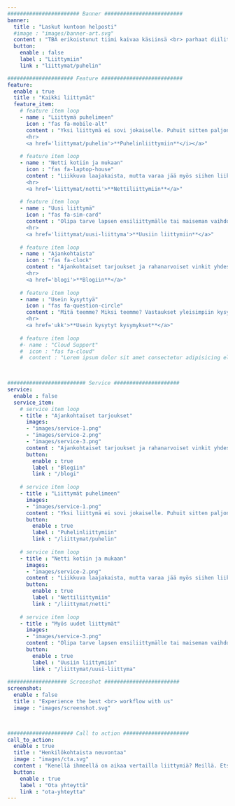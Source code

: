 ```yaml
---
####################### Banner #########################
banner:
  title : "Laskut kuntoon helposti"
  #image : "images/banner-art.svg"
  content : "TBA erikoistunut tiimi kaivaa käsiinsä <br> parhaat diilit, joita ei aina heti etusivuilta löydy"
  button:
    enable : false
    label : "Liittymiin"
    link : "liittymat/puhelin"

##################### Feature ##########################
feature:
  enable : true
  title : "Kaikki liittymät"
  feature_item:
    # feature item loop
    - name : "Liittymä puhelimeen"
      icon : "fas fa-mobile-alt"
      content : "Yksi liittymä ei sovi jokaiselle. Puhuit sitten paljon tai vähän, sopiva paketti löytyy kyllä. 
      <hr>
      <a href='liittymat/puhelin'>**Puhelinliittymiin**</i></a>"
      
    # feature item loop
    - name : "Netti kotiin ja mukaan"
      icon : "fas fa-laptop-house"
      content : "Liikkuva laajakaista, mutta varaa jää myös siihen liikkumiseen.
      <hr>
      <a href='liittymat/netti'>**Nettiliittymiin**</a>"
      
    # feature item loop
    - name : "Uusi liittymä"
      icon : "fas fa-sim-card"
      content : "Olipa tarve lapsen ensiliittymälle tai maiseman vaihdokselle, täältä löytyy liittymät uusilla numeroilla.
      <hr>
      <a href='liittymat/uusi-liittyma'>**Uusiin liittymiin**</a>"
      
    # feature item loop
    - name : "Ajankohtaista"
      icon : "fas fa-clock"
      content : "Ajankohtaiset tarjoukset ja rahanarvoiset vinkit yhdessä paikassa.
      <hr>
      <a href='blogi'>**Blogiin**</a>"
      
    # feature item loop
    - name : "Usein kysyttyä"
      icon : "fas fa-question-circle"
      content : "Mitä teemme? Miksi teemme? Vastaukset yleisimpiin kysymyksiin täältä.
      <hr>
      <a href='ukk'>**Usein kysytyt kysymykset**</a>"
      
    # feature item loop
    #- name : "Cloud Support"
    #  icon : "fas fa-cloud"
    #  content : "Lorem ipsum dolor sit amet consectetur adipisicing elit quam nihil"
      


######################### Service #####################
service:
  enable : false
  service_item:
    # service item loop
    - title : "Ajankohtaiset tarjoukset"
      images:
      - "images/service-1.png"
      - "images/service-2.png"
      - "images/service-3.png"
      content : "Ajankohtaiset tarjoukset ja rahanarvoiset vinkit yhdessä paikassa."
      button:
        enable : true
        label : "Blogiin"
        link : "/blogi"
        
    # service item loop
    - title : "Liittymät puhelimeen"
      images:
      - "images/service-1.png"
      content : "Yksi liittymä ei sovi jokaiselle. Puhuit sitten paljon tai vähän, sopiva paketti löytyy täältä."
      button:
        enable : true
        label : "Puhelinliittymiin"
        link : "/liittymat/puhelin"
        
    # service item loop
    - title : "Netti kotiin ja mukaan"
      images:
      - "images/service-2.png"
      content : "Liikkuva laajakaista, mutta varaa jää myös siihen liikkumiseen."
      button:
        enable : true
        label : "Nettiliittymiin"
        link : "/liittymat/netti"
        
    # service item loop
    - title : "Myös uudet liittymät"
      images:
      - "images/service-3.png"
      content : "Olipa tarve lapsen ensiliittymälle tai maiseman vaihdokselle, täältä löytyy liittymät uusilla numeroilla."
      button:
        enable : true
        label : "Uusiin liittymiin"
        link : "/liittymat/uusi-liittyma"
        
################### Screenshot ########################
screenshot:
  enable : false
  title : "Experience the best <br> workflow with us"
  image : "images/screenshot.svg"

  

##################### Call to action #####################
call_to_action:
  enable : true
  title : "Henkilökohtaista neuvontaa"
  image : "images/cta.svg"
  content : "Kenellä ihmeellä on aikaa vertailla liittymiä? Meillä. Etsitäänkö sinullekin sopiva?"
  button:
    enable : true
    label : "Ota yhteyttä"
    link : "ota-yhteytta"
---
```

